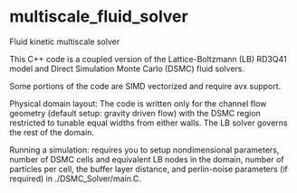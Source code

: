 # multiscale_fluid_solver
Fluid kinetic multiscale solver

This C++ code is a coupled version of the Lattice-Boltzmann (LB) RD3Q41 model and Direct Simulation Monte Carlo (DSMC) fluid solvers.

Some portions of the code are SIMD vectorized and require avx support.

Physical domain layout: The code is written only for the channel flow geometry (default setup: gravity driven flow) with the DSMC region restricted to tunable equal
widths from either walls. The LB solver governs the rest of the domain.

Running a simulation: requires you to setup nondimensional parameters, number of DSMC cells and equivalent LB nodes in the domain, number of particles per cell, 
the buffer layer distance, and perlin-noise parameters (if required) in ./DSMC_Solver/main.C.
